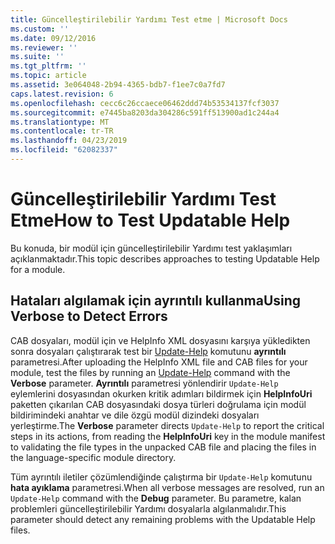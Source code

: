 ```yaml
---
title: Güncelleştirilebilir Yardımı Test etme | Microsoft Docs
ms.custom: ''
ms.date: 09/12/2016
ms.reviewer: ''
ms.suite: ''
ms.tgt_pltfrm: ''
ms.topic: article
ms.assetid: 3e064048-2b94-4365-bdb7-f1ee7c0a7fd7
caps.latest.revision: 6
ms.openlocfilehash: cecc6c26ccaece06462ddd74b53534137fcf3037
ms.sourcegitcommit: e7445ba8203da304286c591ff513900ad1c244a4
ms.translationtype: MT
ms.contentlocale: tr-TR
ms.lasthandoff: 04/23/2019
ms.locfileid: "62082337"
---
```

# <a name="how-to-test-updatable-help"></a><span data-ttu-id="00a92-102">Güncelleştirilebilir Yardımı Test Etme</span><span class="sxs-lookup"><span data-stu-id="00a92-102">How to Test Updatable Help</span></span>

<span data-ttu-id="00a92-103">Bu konuda, bir modül için güncelleştirilebilir Yardımı test yaklaşımları açıklanmaktadır.</span><span class="sxs-lookup"><span data-stu-id="00a92-103">This topic describes approaches to testing Updatable Help for a module.</span></span>

## <a name="using-verbose-to-detect-errors"></a><span data-ttu-id="00a92-104">Hataları algılamak için ayrıntılı kullanma</span><span class="sxs-lookup"><span data-stu-id="00a92-104">Using Verbose to Detect Errors</span></span>

<span data-ttu-id="00a92-105">CAB dosyaları, modül için ve HelpInfo XML dosyasını karşıya yükledikten sonra dosyaları çalıştırarak test bir [Update-Help](/powershell/module/Microsoft.PowerShell.Core/Update-Help) komutunu **ayrıntılı** parametresi.</span><span class="sxs-lookup"><span data-stu-id="00a92-105">After uploading the HelpInfo XML file and CAB files for your module, test the files by running an [Update-Help](/powershell/module/Microsoft.PowerShell.Core/Update-Help) command with the **Verbose** parameter.</span></span> <span data-ttu-id="00a92-106">**Ayrıntılı** parametresi yönlendirir `Update-Help` eylemlerini dosyasından okurken kritik adımları bildirmek için **HelpInfoUri** paketten çıkarılan CAB dosyasındaki dosya türleri doğrulama için modül bildirimindeki anahtar ve dile özgü modül dizindeki dosyaları yerleştirme.</span><span class="sxs-lookup"><span data-stu-id="00a92-106">The **Verbose** parameter directs `Update-Help` to report the critical steps in its actions, from reading the **HelpInfoUri** key in the module manifest to validating the file types in the unpacked CAB file and placing the files in the language-specific module directory.</span></span>

<span data-ttu-id="00a92-107">Tüm ayrıntılı iletiler çözümlendiğinde çalıştırma bir `Update-Help` komutunu **hata ayıklama** parametresi.</span><span class="sxs-lookup"><span data-stu-id="00a92-107">When all verbose messages are resolved, run an `Update-Help` command with the **Debug** parameter.</span></span> <span data-ttu-id="00a92-108">Bu parametre, kalan problemleri güncelleştirilebilir Yardımı dosyalarla algılanmalıdır.</span><span class="sxs-lookup"><span data-stu-id="00a92-108">This parameter should detect any remaining problems with the Updatable Help files.</span></span>